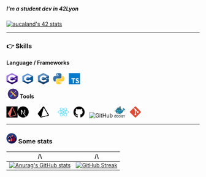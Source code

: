 ##### I'm a student dev in 42Lyon

[![aucaland's 42 stats](https://badge42.vercel.app/api/v2/clk5k9flf002508kxknlkaxyd/stats?cursusId=21&coalitionId=302)](https://github.com/JaeSeoKim/badge42)

---

### :point_right: Skills

#### Language / Frameworks
<img src="./assets/images/c--4.svg" width="29" height="29" alt ="c#" title="Typescript"/>&nbsp;&nbsp;
<img src="./assets/images/c-1.svg" width="29" height="29" alt ="c" title="Typescript"/>&nbsp;&nbsp;
<img src="./assets/images/c.svg" width="29" height="29" alt ="c++" title="Typescript"/>&nbsp;&nbsp;
<img src="./assets/images/python-5.svg" width="29" height="29" alt ="python" title="Typescript"/>&nbsp;&nbsp;
<img src="./assets/images/typescript.svg" width="29" height="29" alt ="typescript" title="Typescript"/>&nbsp;&nbsp;

#### <img src="./assets/images/tools.svg" style="float:left;margin-top:-15px;" width="35" height="35" alt ="typescript" title="Tools"/> Tools
<div style="position: relative">
    <img src="./assets/images/next-js.svg#gh-light-mode-only" width="29" height="29" alt ="next" title="Typescript"/>&nbsp;&nbsp;
    <img src="./assets/images/next-dark.svg#gh-dark-mode-only" style="float: left" width="29" height="29" alt ="next"                         title="Typescript"/>&nbsp;&nbsp;
    <img src="./assets/images/prisma-3.svg#gh-light-mode-only" width="29" height="29" alt ="prisma" title="Typescript"/>&nbsp;&nbsp;
    <img src="./assets/images/prisma-3-darkMode.svg#gh-dark-mode-only" style="position: absolute;top: 0; left: 0;" width="29" height="29" alt ="prisma"                 title="Typescript"/>&nbsp;&nbsp;
    <img src="./assets/images/react-2.svg" width="29" height="29" alt ="react" title="Typescript"/>&nbsp;&nbsp;
    <img src="./assets/images/25231.png#gh-light-mode-only" width="29" height="29" alt ="github" title="Typescript"/>&nbsp;&nbsp;
    <img alt="GitHub" width="30px" src="https://user-images.githubusercontent.com/3369400/139447912-e0f43f33-6d9f-45f8-be46-2df5bbc91289.png#gh-dark-mode-only"/>
    <img src="./assets/images/docker.svg" width="29" height="29" alt ="docker" title="Typescript"/>&nbsp;&nbsp;
    <img src="./assets/images/git-icon.svg" width="29" height="29" alt ="git" title="Typescript"/>&nbsp;&nbsp;
</div>

---

### <img src="./assets/images/statistics-svgrepo-com.svg" width="27" height="27" alt ="typescript" title="Stats"/> Some stats

  /\                        |  /\
:-------------------------:|:-------------------------:
[![Anurag's GitHub stats](https://github-readme-stats.vercel.app/api?username=aucaland&show_icons=true&theme=radical)](https://github.com/anuraghazra/github-readme-stats) | [![GitHub Streak](https://github-readme-streak-stats.herokuapp.com/?user=aucaland&theme=nightowl)](https://git.io/streak-stats)
</div>

